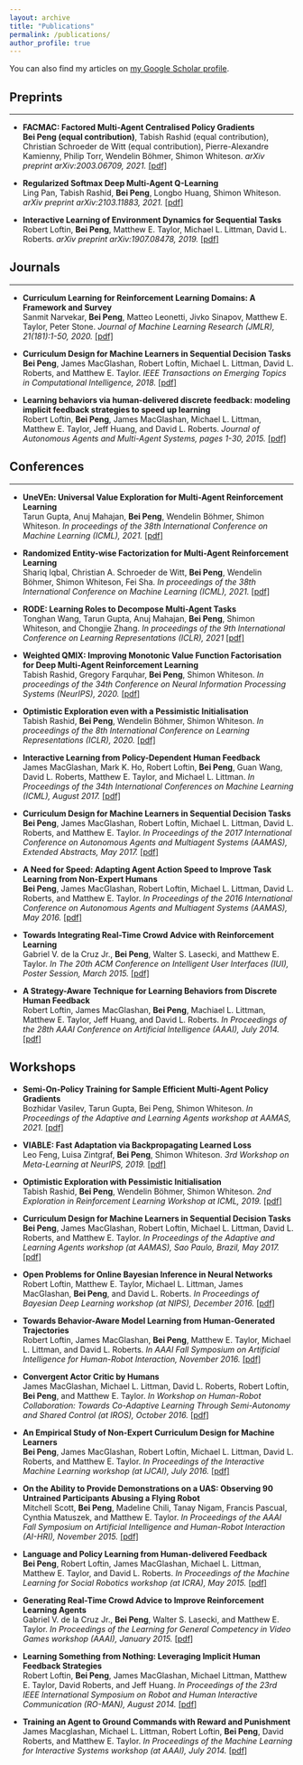 ```yaml
---
layout: archive
title: "Publications"
permalink: /publications/
author_profile: true
---
```


You can also find my articles on [my Google Scholar profile](https://scholar.google.com/citations?user=I1r7hQcAAAAJ&hl=en).

## Preprints
***
- <b>FACMAC: Factored Multi-Agent Centralised Policy Gradients</b> <br>
<b>Bei Peng (equal contribution)</b>, Tabish Rashid (equal contribution), Christian Schroeder de Witt (equal contribution), Pierre-Alexandre Kamienny, Philip Torr, Wendelin Böhmer, Shimon Whiteson. <i>arXiv preprint arXiv:2003.06709, 2021. </i>[[pdf]](https://arxiv.org/pdf/2003.06709.pdf)

- <b>Regularized Softmax Deep Multi-Agent Q-Learning</b> <br>
Ling Pan, Tabish Rashid, <b>Bei Peng</b>, Longbo Huang, Shimon Whiteson. <i>arXiv preprint arXiv:2103.11883, 2021. </i>[[pdf]](https://arxiv.org/pdf/2103.11883.pdf)

- <b>Interactive Learning of Environment Dynamics for Sequential Tasks</b> <br>
Robert Loftin, <b>Bei Peng</b>, Matthew E. Taylor, Michael L. Littman, David L. Roberts. <i>arXiv preprint arXiv:1907.08478, 2019. </i>[[pdf]](https://arxiv.org/pdf/1907.08478.pdf)


## Journals
***
- <b>Curriculum Learning for Reinforcement Learning Domains: A Framework and Survey</b> <br>
Sanmit Narvekar, <b>Bei Peng</b>, Matteo Leonetti, Jivko Sinapov, Matthew E. Taylor, Peter Stone. <i>Journal of Machine Learning Research (JMLR), 21(181):1-50, 2020. </i>[[pdf]](https://jmlr.org/papers/volume21/20-212/20-212.pdf)

- <b>Curriculum Design for Machine Learners in Sequential Decision Tasks</b> <br>
<b>Bei Peng</b>, James MacGlashan, Robert Loftin, Michael L. Littman, David L. Roberts, and Matthew E. Taylor. <i>IEEE Transactions on Emerging Topics in Computational Intelligence, 2018. </i>[[pdf]](http://beipeng.github.io/files/2018ieee-tetci-peng.pdf)

- <b>Learning behaviors via human-delivered discrete feedback: modeling implicit feedback strategies to speed up learning</b> <br>
Robert Loftin, <b>Bei Peng</b>, James MacGlashan, Michael L. Littman, Matthew E. Taylor, Jeff Huang, and David L. Roberts. <i>Journal of Autonomous Agents and Multi-Agent Systems, pages 1-30, 2015. </i>[[pdf]](http://beipeng.github.io/files/2015aamas-loftin.pdf)


## Conferences
***
- <b>UneVEn: Universal Value Exploration for Multi-Agent Reinforcement Learning</b> <br>
Tarun Gupta, Anuj Mahajan, <b>Bei Peng</b>, Wendelin Böhmer, Shimon Whiteson. <i>In proceedings of the 38th International Conference on Machine Learning (ICML), 2021. </i>[[pdf]](https://arxiv.org/abs/2010.02974)

- <b>Randomized Entity-wise Factorization for Multi-Agent Reinforcement Learning</b> <br>
Shariq Iqbal, Christian A. Schroeder de Witt, <b>Bei Peng</b>, Wendelin Böhmer, Shimon Whiteson, Fei Sha. <i>In proceedings of the 38th International Conference on Machine Learning (ICML), 2021. </i>[[pdf]](https://arxiv.org/abs/2006.04222)

- <b>RODE: Learning Roles to Decompose Multi-Agent Tasks</b> <br>
Tonghan Wang, Tarun Gupta, Anuj Mahajan, <b>Bei Peng</b>, Shimon Whiteson, and Chongjie Zhang. <i>In proceedings of the 9th International Conference on Learning Representations (ICLR), 2021 </i>[[pdf]](https://arxiv.org/abs/2010.01523)

- <b>Weighted QMIX: Improving Monotonic Value Function Factorisation for Deep Multi-Agent Reinforcement Learning</b> <br>
Tabish Rashid, Gregory Farquhar, <b>Bei Peng</b>, Shimon Whiteson. <i>In proceedings of the 34th Conference on Neural Information Processing Systems (NeurIPS), 2020. </i>[[pdf]](https://arxiv.org/abs/2006.10800)

- <b>Optimistic Exploration even with a Pessimistic Initialisation</b> <br>
Tabish Rashid, <b>Bei Peng</b>, Wendelin Böhmer, Shimon Whiteson. <i>In proceedings of the 8th International Conference on Learning Representations (ICLR), 2020. </i>[[pdf]](https://arxiv.org/pdf/2002.12174.pdf)

- <b>Interactive Learning from Policy-Dependent Human Feedback</b> <br>
James MacGlashan, Mark K. Ho, Robert Loftin, <b>Bei Peng</b>, Guan Wang, David L. Roberts, Matthew E. Taylor, and Michael L. Littman. <i>In Proceedings of the 34th International Conferences on Machine Learning (ICML), August 2017. </i>[[pdf]](http://beipeng.github.io/files/2018ieee-tetci-peng.pdf)

- <b>Curriculum Design for Machine Learners in Sequential Decision Tasks</b> <br>
<b>Bei Peng</b>, James MacGlashan, Robert Loftin, Michael L. Littman, David L. Roberts, and Matthew E. Taylor. <i>In Proceedings of the 2017 International Conference on Autonomous Agents and Multiagent Systems (AAMAS), Extended Abstracts, May 2017.  </i>[[pdf]](http://beipeng.github.io/files/2017aamas-peng.pdf)

- <b>A Need for Speed: Adapting Agent Action Speed to Improve Task Learning from Non-Expert Humans</b> <br>
<b>Bei Peng</b>, James MacGlashan, Robert Loftin, Michael L. Littman, David L. Roberts, and Matthew E. Taylor. <i>In Proceedings of the 2016 International Conference on Autonomous Agents and Multiagent Systems (AAMAS), May 2016. </i>[[pdf]](http://beipeng.github.io/files/2016aamas-peng.pdf)

- <b>Towards Integrating Real-Time Crowd Advice with Reinforcement Learning</b> <br>
Gabriel V. de la Cruz Jr., <b>Bei Peng</b>, Walter S. Lasecki, and Matthew E. Taylor. <i>In The 20th ACM Conference on Intelligent User Interfaces (IUI), Poster Session, March 2015. </i>[[pdf]](http://beipeng.github.io/files/2015iui-delacruz.pdf)

- <b>A Strategy-Aware Technique for Learning Behaviors from Discrete Human Feedback</b> <br>
Robert Loftin, James MacGlashan, <b>Bei Peng</b>, Machiael L. Littman, Matthew E. Taylor, Jeff Huang, and David L. Roberts. <i>In Proceedings of the 28th AAAI Conference on Artificial Intelligence (AAAI), July 2014. </i>[[pdf]](http://beipeng.github.io/files/2014aaai-loftin.pdf)


## Workshops
- <b>Semi-On-Policy Training for Sample Efficient Multi-Agent Policy Gradients</b> <br>
Bozhidar Vasilev, Tarun Gupta, Bei Peng, Shimon Whiteson. <i>In Proceedings of the Adaptive and Learning Agents workshop at AAMAS, 2021. </i>[[pdf]](https://arxiv.org/abs/2104.13446)

- <b>VIABLE: Fast Adaptation via Backpropagating Learned Loss</b> <br>
Leo Feng, Luisa Zintgraf, <b>Bei Peng</b>, Shimon Whiteson. <i>3rd Workshop on Meta-Learning at NeurIPS, 2019. </i>[[pdf]](https://arxiv.org/pdf/1911.13159.pdf)

- <b>Optimistic Exploration with Pessimistic Initialisation</b> <br>
Tabish Rashid, <b>Bei Peng</b>, Wendelin Böhmer, Shimon Whiteson. <i>2nd Exploration in Reinforcement Learning Workshop at ICML, 2019. </i>[[pdf]](https://drive.google.com/file/d/1OYw8KO5szojLQalr_xohibxR7_axKxqi/view)

- <b>Curriculum Design for Machine Learners in Sequential Decision Tasks</b> <br>
<b>Bei Peng</b>, James MacGlashan, Robert Loftin, Michael L. Littman, David L. Roberts, and Matthew E. Taylor. <i>In Proceedings of the Adaptive and Learning Agents workshop (at AAMAS), Sao Paulo, Brazil, May 2017. </i>[[pdf]](http://beipeng.github.io/files/2017ala-peng.pdf)

- <b>Open Problems for Online Bayesian Inference in Neural Networks</b> <br>
Robert Loftin, Matthew E. Taylor, Michael L. Littman, James MacGlashan, <b>Bei Peng</b>, and David L. Roberts. <i>In Proceedings of Bayesian Deep Learning workshop (at NIPS), December 2016. </i>[[pdf]](http://beipeng.github.io/files/2016nips-bayesdl-loftin.pdf)

- <b>Towards Behavior-Aware Model Learning from Human-Generated Trajectories</b> <br>
Robert Loftin, James MacGlashan, <b>Bei Peng</b>, Matthew E. Taylor, Michael L. Littman, and David L. Roberts. <i>In AAAI Fall Symposium on Artificial Intelligence for Human-Robot Interaction, November 2016. </i>[[pdf]](http://beipeng.github.io/files/2016aaai-ai-hri-loftin.pdf)

- <b>Convergent Actor Critic by Humans</b> <br>
James MacGlashan, Michael L. Littman, David L. Roberts, Robert Loftin, <b>Bei Peng</b>, and Matthew E. Taylor. <i>In Workshop on Human-Robot Collaboration: Towards Co-Adaptive Learning Through Semi-Autonomy and Shared Control (at IROS), October 2016. </i>[[pdf]](http://beipeng.github.io/files/2016iros-hrc-macglashan.pdf)

- <b>An Empirical Study of Non-Expert Curriculum Design for Machine Learners</b> <br>
<b>Bei Peng</b>, James MacGlashan, Robert Loftin, Michael L. Littman, David L. Roberts, and Matthew E. Taylor. <i>In Proceedings of the Interactive Machine Learning workshop (at IJCAI), July 2016. </i>[[pdf]](http://beipeng.github.io/files/2016iml-peng.pdf)

- <b>On the Ability to Provide Demonstrations on a UAS: Observing 90 Untrained Participants Abusing a Flying Robot</b> <br>
Mitchell Scott, <b>Bei Peng</b>, Madeline Chili, Tanay Nigam, Francis Pascual, Cynthia Matuszek, and Matthew E. Taylor. <i>In Proceedings of the AAAI Fall Symposium on Artificial Intelligence and Human-Robot Interaction (AI-HRI), November 2015. </i>[[pdf]](http://beipeng.github.io/files/2015ai_hri-scott.pdf)

- <b>Language and Policy Learning from Human-delivered Feedback</b> <br>
<b>Bei Peng</b>, Robert Loftin, James MacGlashan, Michael L. Littman, Matthew E. Taylor, and David L. Roberts. <i>In Proceedings of the Machine Learning for Social Robotics workshop (at ICRA), May 2015. </i>[[pdf]](http://beipeng.github.io/files/2015icra-peng.pdf)

- <b>Generating Real-Time Crowd Advice to Improve Reinforcement Learning Agents</b> <br>
Gabriel V. de la Cruz Jr., <b>Bei Peng</b>, Walter S. Lasecki, and Matthew E. Taylor. <i>In Proceedings of the Learning for General Competency in Video Games workshop (AAAI), January 2015. </i>[[pdf]](http://beipeng.github.io/files/2015aaai-delacruz.pdf)

- <b>Learning Something from Nothing: Leveraging Implicit Human Feedback Strategies</b> <br>
Robert Loftin, <b>Bei Peng</b>, James MacGlashan, Michael Littman, Matthew E. Taylor, David Roberts, and Jeff Huang. <i>In Proceedings of the 23rd IEEE International Symposium on Robot and Human Interactive Communication (RO-MAN), August 2014. </i>[[pdf]](http://beipeng.github.io/files/2014roman-loftin.pdf)

- <b>Training an Agent to Ground Commands with Reward and Punishment</b> <br>
James Macglashan, Michael L. Littman, Robert Loftin, <b>Bei Peng</b>, David Roberts, and Matthew E. Taylor. <i>In Proceedings of the Machine Learning for Interactive Systems workshop (at AAAI), July 2014. </i>[[pdf]](http://beipeng.github.io/files/2014mlis-james.pdf)
